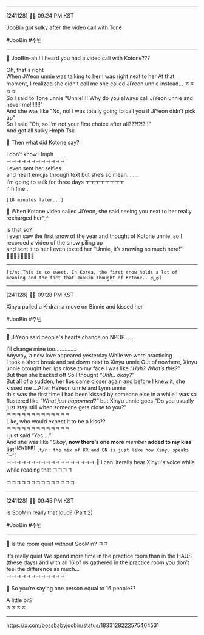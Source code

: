 
___
[241128] 🐣💭 09:24 PM KST 

JooBin got sulky after the video call with Tone

#JooBin #주빈
___

🫧 JooBin-ah!! I heard you had a video call with Kotone???

Oh, that's right  
When JiYeon unnie was talking to her
I was right next to her 
At that moment, I realized she didn’t call me
she called JiYeon unnie instead… ㅎㅎㅎㅎ  
So I said to Tone unnie 
"Unnie!!!! Why do you always call JiYeon unnie and never me!!!!!!!"  
And she was like
"No, no! I was totally going to call you if JiYeon didn’t pick up"  
So I said "Oh, so I’m not your first choice after all???!?!?!!"  
And got all sulky
Hmph
Tsk

🫧 Then what did Kotone say?

I don’t know
Hmph  
ㅋㅋㅋㅋㅋㅋㅋㅋㅋㅋㅋㅋ  
I even sent her selfies  
and heart emojis through text 
but she’s so mean……..  
I’m going to sulk for three days
ㅜㅜㅜㅜㅜㅜㅜㅜ  
I'm fine...

`[18 minutes later...]`  

🫧 When Kotone video called JiYeon, she said seeing you next to her really recharged her^_^

Is that so?  
I even saw the first snow of the year and thought of Kotone unnie, so I recorded a video of the snow piling up  
and sent it to her
I even texted her “Unnie, it’s snowing so much here!”  
🤍🤍🤍🤍🤍🤍🤍🤍
<br>
____
`[t/n: This is so sweet. In Korea, the first snow holds a lot of meaning and the fact that JooBin thought of Kotone...ಥ‿ಥ]`
___
[241128] 🐣💭 09:28 PM KST 

Xinyu pulled a K-drama move on Binnie and kissed her 

#JooBin #주빈
___

🫧 JiYeon said people's hearts change on NPOP……

I’ll change mine too…………..  
Anyway, a new love appeared yesterday
While we were practicing  
I took a short break and sat down next to Xinyu unnie
Out of nowhere, Xinyu unnie brought her lips close to my face
I was like *“Huh? What’s this?”*  
But then she backed off
So I thought *“Uhh.. okay?”*  
But all of a sudden, her lips came closer again
and before I knew it, she kissed me 
…After HaYeon unnie and Lynn unnie  
this was the first time I had been kissed by someone else in a while
I was so flustered like _“What just happened?”_
but Xinyu unnie goes
"Do you usually just stay still when someone gets close to you?"  
ㅋㅋㅋㅋㅋㅋㅋㅋㅋㅋㅋㅋㅋ  
Like, who would expect it to be a kiss??  
ㅋㅋㅋㅋㅋㅋㅋㅋㅋㅋㅋㅋㅋ  
I just said “Yes….”  
And she was like
"*Okay*, **now there’s one more** *member* **added to my kiss list**"<sup>[*EN*]</sup><sup>[**KR**]</sup>
`[t/n: the mix of KR and EN is just like how Xinyu speaks ^~^]`  
ㅋㅋㅋㅋㅋㅋㅋㅋㅋㅋㅋㅋㅋㅋㅋㅋㅋㅋ
🫧 I can literally hear Xinyu's voice while while reading that ㅋㅋㅋㅋ 


ㅋㅋㅋㅋㅋㅋㅋㅋㅋㅋㅋㅋㅋㅋ


____
[241128] 🐣💭 09:45 PM KST 

Is SooMin really that loud? (Part 2)

#JooBin #주빈
___
🫧 Is the room quiet without SooMin? ㅋㅋ

It’s really quiet
We spend more time in the practice room than in the HAUS (these days) 
and with all 16 of us gathered in the practice room 
you don’t feel the difference as much...  
ㅋㅋㅋㅋㅋㅋㅋㅋㅋㅋㅋㅋ

🫧 So you’re saying one person equal to 16 people??

A little bit?  
ㅎㅎㅎㅎ
___
https://x.com/bossbabyjoobin/status/1833128222575464531


